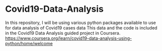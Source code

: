 # Covid19-Data-Analysis
In this repository, I will be using various python packages available to use for data analysis of Covid19 cases data
This data and the code is included in the Covid19 Data Analysis guided project in Coursera.
https://www.coursera.org/learn/covid19-data-analysis-using-python/home/welcome
